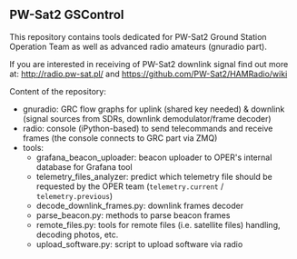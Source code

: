 ## PW-Sat2 GSControl

This repository contains tools dedicated for PW-Sat2 Ground Station Operation Team as well as advanced radio amateurs (gnuradio part).

If you are interested in receiving of PW-Sat2 downlink signal find out more at: http://radio.pw-sat.pl/ and https://github.com/PW-Sat2/HAMRadio/wiki

Content of the repository:
 - gnuradio: GRC flow graphs for uplink (shared key needed) & downlink (signal sources from SDRs, downlink demodulator/frame decoder)
 - radio: console (iPython-based) to send telecommands and receive frames (the console connects to GRC part via ZMQ)
 - tools:
    - grafana_beacon_uploader: beacon uploader to OPER's internal database for Grafana tool
    - telemetry_files_analyzer: predict which telemetry file should be requested by the OPER team (`telemetry.current` / `telemetry.previous`)
    - decode_downlink_frames.py: downlink frames decoder
    - parse_beacon.py: methods to parse beacon frames
    - remote_files.py: tools for remote files (i.e. satellite files) handling, decoding photos, etc.
    - upload_software.py: script to upload software via radio

